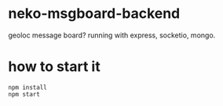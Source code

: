 # neko-msgboard-backend
geoloc message board?
running with express, socketio, mongo.

# how to start it
```
npm install
npm start
```
